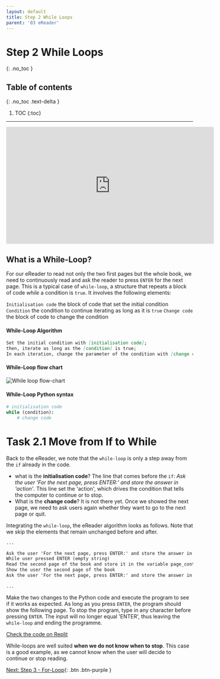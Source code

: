 ```yaml
---
layout: default
title: Step 2 While Loops
parent: '03 eReader'
---
```


# Step 2 While Loops

{: .no_toc }

## Table of contents

{: .no_toc .text-delta }

1. TOC
   {:toc}

---

<iframe width="560" height="315" src="https://www.youtube-nocookie.com/embed/a5vXt4xudO0" frameborder="0" allow="accelerometer; autoplay; clipboard-write; encrypted-media; gyroscope; picture-in-picture" allowfullscreen></iframe>

## What is a While-Loop?

For our eReader to read not only the two first pages but the whole book, we need to continuously read and ask the reader to press `ENTER` for the next page. This is a typical case of `while-loop`, a structure that repeats a block of code _while_ a condition is `true`. It involves the following elements:

`Initialisation code` the block of code that set the initial condition
`Condition` the condition to continue iterating as long as it is `true`
`Change code` the block of code to change the condition

#### While-Loop Algorithm

```markdown
Set the initial condition with [initialisation code];
then, iterate as long as the [condition] is true;
In each iteration, change the parameter of the condition with [change code]
```

#### While-Loop flow chart

![While loop flow-chart]({{site.baseurl}}/assets/flow_chart_next_page.svg)

#### While-Loop Python syntax

```python
# initialisation code
while (condition):
    # change code
```

# Task 2.1 Move from If to While

Back to the eReader, we note that the `while-loop` is only a step away from the `if` already in the code.

- what is the **initialisation code**? The line that comes before the `if`: _Ask the user 'For the next page, press ENTER:' and store the answer in 'action'_. This line set the 'action', which drives the condition that tells the computer to continue or to stop.
- What is the **change code**? It is not there yet. Once we showed the next page, we need to ask users again whether they want to go to the next page or quit.

Integrating the `while-loop`, the eReader algorithm looks as follows. Note that we skip the elements that remain unchanged before and after.

```markdown
...

Ask the user 'For the next page, press ENTER:' and store the answer in 'action'
While user pressed ENTER (empty string)
Read the second page of the book and store it in the variable page_content
Show the user the second page of the book
Ask the user 'For the next page, press ENTER:' and store the answer in 'action'

...
```

Make the two changes to the Python code and execute the program to see if it works as expected. As long as you press `ENTER`, the program should show the following page. To stop the program, type in any character before pressing `ENTER`. The input will no longer equal 'ENTER', thus leaving the `while-loop` and ending the programme.

[Check the code on Replit](https://repl.it/@IO1075/03-ereader-step2-1)

While-loops are well suited **when we do not know when to stop**. This case is a good example, as we cannot know when the user will decide to continue or stop reading.

[Next: Step 3 - For-Loop]({{site.baseurl}}/assignments/03-ereader/step3){: .btn .btn-purple }
